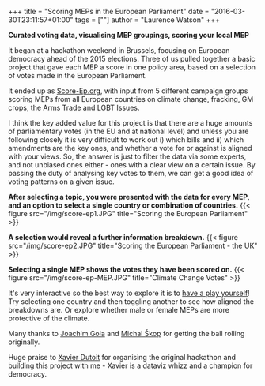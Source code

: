 +++
title = "Scoring MEPs in the European Parliament"
date = "2016-03-30T23:11:57+01:00"
tags = [""]
author = "Laurence Watson"
+++

**Curated voting data, visualising MEP groupings, scoring your local MEP**

It began at a hackathon weekend in Brussels, focusing on European democracy ahead of the 2015 elections. Three of us pulled together a basic project that gave each MEP a score in one policy area, based on a selection of votes made in the European Parliament.

It ended up as [Score-Ep.org](http://score-ep.org), with input from 5 different campaign groups scoring MEPs from all European countries on climate change, fracking, GM crops, the Arms Trade and LGBT Issues.

I think the key added value for this project is that there are a huge amounts of parliamentary votes (in the EU and at national level) and unless you are following closely it is very difficult to work out i) which bills and ii) which amendments are the key ones, and whether a vote for or against is aligned with your views. So, the answer is just to filter the data via some experts, and not unbiased ones either - ones with a clear view on a certain issue. By passing the duty of analysing key votes to them, we can get a good idea of voting patterns on a given issue.

**After selecting a topic, you were presented with the data for every MEP, and an option to select a single country or combination of countries.**
{{< figure src="/img/score-ep1.JPG" title="Scoring the European Parliament" >}}

**A selection would reveal a further information breakdown.**
{{< figure src="/img/score-ep2.JPG" title="Scoring the European Parliament - the UK" >}}

**Selecting a single MEP shows the votes they have been scored on.**
{{< figure src="/img/score-ep-MEP.JPG" title="Climate Change Votes" >}}

It's very interactive so the best way to explore it is to [have a play yourself](http://score-ep.org/climate.html)! Try selecting one country and then toggling another to see how aligned the breakdowns are. Or explore whether male or female MEPs are more protective of the climate.

Many thanks to [Joachim Gola](https://twitter.com/joachimgo) and [Michal Škop](https://github.com/michalskop) for getting the ball rolling originally.

Huge praise to [Xavier Dutoit](https://twitter.com/eucampaign) for organising the original hackathon and building this project with me - Xavier is a dataviz whizz and a champion for democracy.